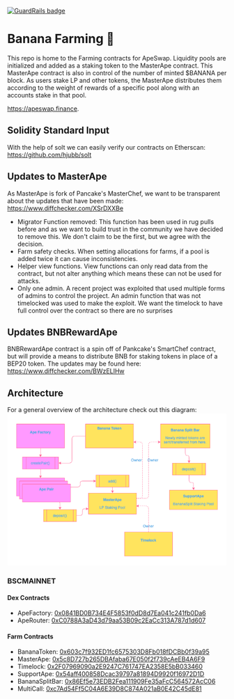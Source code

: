 [![GuardRails badge](https://api.guardrails.io/v2/badges/ApeSwapFinance/apeswap-banana-farm.svg?token=925e54e713b3ce19c5b66a91abef5ba2de561a804e3339502501d8224e56646b&provider=github)](https://dashboard.guardrails.io/gh/ApeSwapFinance/66547)

# Banana Farming 🍌

This repo is home to the Farming contracts for ApeSwap. Liquidity pools are initialized and added as a staking token to the MasterApe contract. This MasterApe contract is also in control of the number of minted $BANANA per block. As users stake LP and other tokens, the MasterApe distributes them according to the weight of rewards of a specific pool along with an accounts stake in that pool.

https://apeswap.finance. 

## Solidity Standard Input
With the help of solt we can easily verify our contracts on Etherscan: https://github.com/hjubb/solt

## Updates to MasterApe
As MasterApe is fork of Pancake's MasterChef, we want to be transparent about the updates that have been made: https://www.diffchecker.com/XSrDXXBe

- Migrator Function removed: This function has been used in rug pulls before and as we want to build trust in the community we have decided to remove this. We don't claim to be the first, but we agree with the decision. 
- Farm safety checks. When setting allocations for farms, if a pool is added twice it can cause inconsistencies.
- Helper view functions. View functions can only read data from the contract, but not alter anything which means these can not be used for attacks. 
- Only one admin. A recent project was exploited that used multiple forms of admins to control the project. An admin function that was not timelocked was used to make the exploit. We want the timelock to have full control over the contract so there are no surprises

## Updates BNBRewardApe 
BNBRewardApe contract is a spin off of Pankcake's SmartChef contract, but will provide a means to distribute BNB for staking tokens in place of a BEP20 token. The updates may be found here: https://www.diffchecker.com/BWzELIHw

## Architecture
For a general overview of the architecture check out this diagram: 
![banana-farm-architecture](./images/ApeSwap-Architecture.png)


### BSCMAINNET

#### Dex Contracts
- ApeFactory: [0x0841BD0B734E4F5853f0dD8d7Ea041c241fb0Da6](https://bscscan.com/address/0x0841BD0B734E4F5853f0dD8d7Ea041c241fb0Da6)
- ApeRouter: [0xC0788A3aD43d79aa53B09c2EaCc313A787d1d607](https://bscscan.com/address/0xC0788A3aD43d79aa53B09c2EaCc313A787d1d607)

#### Farm Contracts

- BananaToken: [0x603c7f932ED1fc6575303D8Fb018fDCBb0f39a95](https://bscscan.com/token/0x603c7f932ED1fc6575303D8Fb018fDCBb0f39a95)
- MasterApe: [0x5c8D727b265DBAfaba67E050f2f739cAeEB4A6F9](https://bscscan.com/address/0x5c8D727b265DBAfaba67E050f2f739cAeEB4A6F9)
- Timelock: [0x2F07969090a2E9247C761747EA2358E5bB033460](https://bscscan.com/address/0x2F07969090a2E9247C761747EA2358E5bB033460)
- SupportApe: [0x54aff400858Dcac39797a81894D9920f16972D1D](https://bscscan.com/address/0x54aff400858Dcac39797a81894D9920f16972D1D)
- BananaSplitBar: [0x86Ef5e73EDB2Fea111909Fe35aFcC564572AcC06](https://bscscan.com/address/0x86Ef5e73EDB2Fea111909Fe35aFcC564572AcC06)
- MultiCall: [0xc7Ad54Ff5C04A6E39D8C874A021aB0E42C45dE81](https://bscscan.com/address/0xc7Ad54Ff5C04A6E39D8C874A021aB0E42C45dE81)
